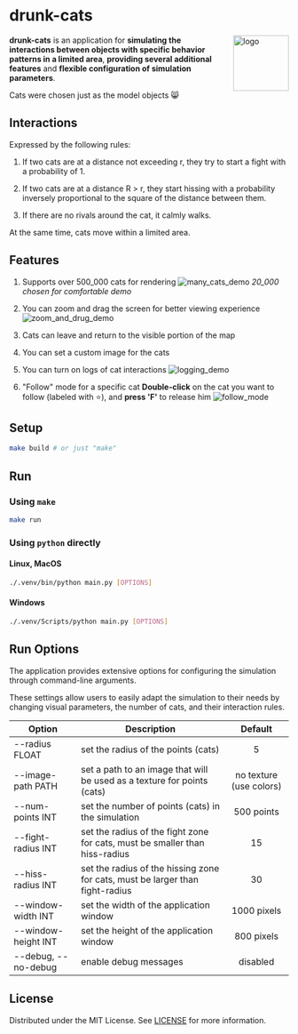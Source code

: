 # drunk-cats

<img src=https://github.com/user-attachments/assets/a1649bd3-85f6-479a-86d0-83d4a1cd2cea alt="logo" width="100" style="float: right; margin-left: 16px; margin-bottom: 16px">

**drunk-cats** is an application for
**simulating the interactions between objects with specific behavior patterns in a limited area**,
**providing several additional features** and
**flexible configuration of simulation parameters**.

Cats were chosen just as the model objects :smile_cat:

## Interactions

Expressed by the following rules:

1. If two cats are at a distance not exceeding r, they try to start a fight with a probability of 1.

2. If two cats are at a distance R > r, they start hissing with a probability inversely proportional to the square of
   the distance between them.

3. If there are no rivals around the cat, it calmly walks.

At the same time, cats move within a limited area.

## Features

1. Supports over 500_000 cats for rendering
   ![many_cats_demo](https://github.com/user-attachments/assets/3248153a-149c-4a5a-933b-c1b3c414fe72)
   *20_000 chosen for comfortable demo*

2. You can zoom and drag the screen for better viewing experience
   ![zoom_and_drug_demo](https://github.com/user-attachments/assets/4333d5c0-2ce7-4a2a-a249-625ded57682c)

3. Cats can leave and return to the visible portion of the map

4. You can set a custom image for the cats

5. You can turn on logs of cat interactions
   ![logging_demo](https://github.com/user-attachments/assets/7a690f41-5188-4f62-9e35-d3dbad194059)

6. "Follow" mode for a specific cat
   **Double-click** on the cat you want to follow (labeled with :star:), and **press 'F'** to release him
   ![follow_mode](https://github.com/user-attachments/assets/862c2ace-6f3d-46cc-a13d-86ef3864a352)

## Setup

```bash
make build # or just "make"
```

## Run

### Using `make`

```bash
make run
```

### Using `python` directly

#### Linux, MacOS

```bash
./.venv/bin/python main.py [OPTIONS]
```

#### Windows

```bash
./.venv/Scripts/python main.py [OPTIONS]
```

## Run Options

The application provides extensive options for configuring the simulation through command-line arguments.

These settings allow users to easily adapt the simulation to their needs by changing visual parameters, the number of
cats, and their interaction rules.

| Option              | Description                                                                   |         Default         |
|---------------------|-------------------------------------------------------------------------------|:-----------------------:|
| --radius FLOAT      | set the radius of the points (cats)                                           |            5            |
| --image-path PATH   | set a path to an image that will be used as a texture for points (cats)       | no texture (use colors) |
| --num-points INT    | set the number of points (cats) in the simulation                             |       500 points        |
| --fight-radius INT  | set the radius of the fight zone for cats, must be smaller than hiss-radius   |           15            |
| --hiss-radius INT   | set the radius of the hissing zone for cats, must be larger than fight-radius |           30            |
| --window-width INT  | set the width of the application window                                       |       1000 pixels       |
| --window-height INT | set the height of the application window                                      |       800 pixels        |
| --debug, --no-debug | enable debug messages                                                         |        disabled         |

## License

Distributed under the MIT License.
See [LICENSE](https://github.com/AzimMuradov/drunk-cats/blob/master/LICENSE) for more information.
